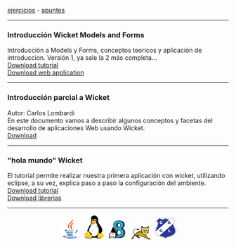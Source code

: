 [ejercicios](ejercicios.md)&nbsp;-&nbsp;[apuntes](apuntes.md)
<hr/>

### Introducción Wicket Models and Forms
Introducción a Models y Forms, conceptos teoricos y aplicación de introduccion. Versión 1, ya sale la 2 más completa...<br/>
<a href="modelos-y-formularios.pdf" target="_blank">Download tutorial</a><br/>
<a href="material/projects/wicket-model-form.zip" target="_blank">Download web application</a>

<hr/>

### Introducción parcial a Wicket
Autor: Carlos Lombardi<br/>
En este documento vamos a describir algunos conceptos y facetas del desarrollo de aplicaciones
Web usando Wicket.<br/>
<a href="introduccion-parcial-a-wicket.pdf" target="_blank">Download</a>

<hr/>

### "hola mundo" Wicket
El tutorial permite realizar nuestra primera aplicación con wicket, utilizando eclipse, a su vez, explica paso a paso la configuración del ambiente.<br/>
<a href="hola-mundo-wicket.pdf" target="_blank">Download tutorial</a><br/>
<a href="material/libs/basicas-necesarias-wicket.zip" target="_blank">Download librerias</a>

<hr/>
 
<center><img src="logo-java-1.png" />&nbsp;<img src="logo-linux-1.png" />&nbsp;<img src="logo-java-2.png" />&nbsp;<img src="logo-tomcat.png" />&nbsp;<img src="logo-lamadrid-1.png" /></center>
